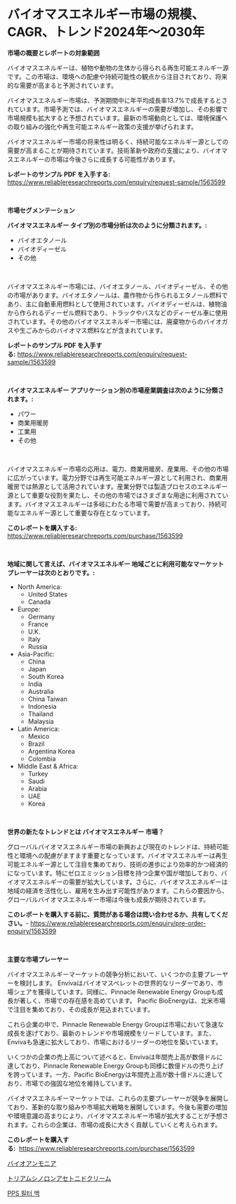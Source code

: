<p><h1>バイオマスエネルギー市場の規模、CAGR、トレンド2024年〜2030年</h1></p><p><strong>市場の概要とレポートの対象範囲</strong></p>
<p><p>バイオマスエネルギーは、植物や動物の生体から得られる再生可能エネルギー源です。この市場は、環境への配慮や持続可能性の観点から注目されており、将来的な需要が高まると予測されています。</p><p>バイオマスエネルギー市場は、予測期間中に年平均成長率13.7%で成長するとされています。市場予測では、バイオマスエネルギーの需要が増加し、その影響で市場規模も拡大すると予想されています。最新の市場動向としては、環境保護への取り組みの強化や再生可能エネルギー政策の支援が挙げられます。</p><p>バイオマスエネルギー市場の将来性は明るく、持続可能なエネルギー源としての需要が高まることが期待されています。技術革新や政府の支援により、バイオマスエネルギーの市場は今後さらに成長する可能性があります。</p></p>
<p><strong>レポートのサンプル PDF を入手する:</strong> <a href="https://www.reliableresearchreports.com/enquiry/request-sample/1563599">https://www.reliableresearchreports.com/enquiry/request-sample/1563599</a></p>
<p>&nbsp;</p>
<p><strong>市場セグメンテーション</strong></p>
<p><strong>バイオマスエネルギー タイプ別の市場分析は次のように分類されます。:</strong></p>
<p><ul><li>バイオエタノール</li><li>バイオディーゼル</li><li>その他</li></ul></p>
<p>&nbsp;</p>
<p><p>バイオマスエネルギー市場には、バイオエタノール、バイオディーゼル、その他の市場があります。バイオエタノールは、農作物から作られるエタノール燃料であり、主に自動車用燃料として使用されています。バイオディーゼルは、植物油から作られるディーゼル燃料であり、トラックやバスなどのディーゼル車に使用されています。その他のバイオマスエネルギー市場には、廃棄物からのバイオガスや生ごみからのバイオマス燃料などが含まれています。</p></p>
<p><strong>レポートのサンプル PDF を入手する:</strong>&nbsp;<a href="https://www.reliableresearchreports.com/enquiry/request-sample/1563599">https://www.reliableresearchreports.com/enquiry/request-sample/1563599</a></p>
<p>&nbsp;</p>
<p><strong> バイオマスエネルギー アプリケーション別の市場産業調査は次のように分類されます。:</strong></p>
<p><ul><li>パワー</li><li>商業用暖房</li><li>工業用</li><li>その他</li></ul></p>
<p>&nbsp;</p>
<p><p>バイオマスエネルギー市場の応用は、電力、商業用暖房、産業用、その他の市場に広がっています。電力分野では再生可能エネルギー源として利用され、商業用暖房では熱源として活用されています。産業分野では製造プロセスのエネルギー源として重要な役割を果たし、その他の市場ではさまざまな用途に利用されています。バイオマスエネルギーは多岐にわたる市場で需要が高まっており、持続可能なエネルギー源として重要な存在となっています。</p></p>
<p><strong>このレポートを購入する:</strong>&nbsp; <a href="https://www.reliableresearchreports.com/purchase/1563599">https://www.reliableresearchreports.com/purchase/1563599</a></p>
<p>&nbsp;</p>
<p><strong>地域に関して言えば、バイオマスエネルギー 地域ごとに利用可能なマーケットプレーヤーは次のとおりです。:</strong></p>
<p><ul>
    <li>
        North America:
        <ul>
            <li>United States</li>
            <li>Canada</li>
        </ul>
    </li>
    <li>
        Europe:
        <ul>
            <li>Germany</li>
            <li>France</li>
            <li>U.K.</li>
            <li>Italy</li>
            <li>Russia</li>
        </ul>
    </li>
    <li>
        Asia-Pacific:
        <ul>
            <li>China</li>
            <li>Japan</li>
            <li>South Korea</li>
            <li>India</li>
            <li>Australia</li>
            <li>China Taiwan</li>
            <li>Indonesia</li>
            <li>Thailand</li>
            <li>Malaysia</li>
        </ul>
    </li>
    <li>
        Latin America:
        <ul>
            <li>Mexico</li>
            <li>Brazil</li>
            <li>Argentina Korea</li>
            <li>Colombia</li>
        </ul>
    </li>
    <li>
        Middle East & Africa:
        <ul>
            <li>Turkey</li>
            <li>Saudi</li>
            <li>Arabia</li>
            <li>UAE</li>
            <li>Korea</li>
        </ul>
    </li>
    </ul></p>
<p>&nbsp;</p>
<p><strong>世界の新たなトレンドとは バイオマスエネルギー 市場？</strong></p>
<p><p>グローバルバイオマスエネルギー市場の新興および現在のトレンドは、持続可能性と環境への配慮がますます重要となっています。バイオマスエネルギーは再生可能エネルギー源として注目を集めており、技術の進歩により効率的かつ経済的になっています。特にゼロエミッション目標を持つ企業や国が増加しており、バイオマスエネルギーの需要が拡大しています。さらに、バイオマスエネルギーは地域の経済を活性化し、雇用を生み出す可能性があります。これらの要因から、グローバルバイオマスエネルギー市場は今後も成長が期待されています。</p></p>
<p><strong>このレポートを購入する前に、質問がある場合は問い合わせるか、共有してください。</strong>- <a href="https://www.reliableresearchreports.com/enquiry/pre-order-enquiry/1563599">https://www.reliableresearchreports.com/enquiry/pre-order-enquiry/1563599</a></p>
<p>&nbsp;</p>
<p><strong>主要な市場プレーヤー</strong></p>
<p><p>バイオマスエネルギーマーケットの競争分析において、いくつかの主要プレーヤーを検討します。 Envivaはバイオマスペレットの世界的なリーダーであり、市場シェアを獲得しています。同様に、Pinnacle Renewable Energy Groupも成長が著しく、市場での存在感を高めています。 Pacific BioEnergyは、北米市場で注目を集めており、その成長が見込まれています。</p><p>これら企業の中で、Pinnacle Renewable Energy Groupは市場において急速な成長を遂げており、最新のトレンドや市場規模をリードしています。また、Envivaも急速に拡大しており、市場におけるリーダーの地位を築いています。</p><p>いくつかの企業の売上高について述べると、Envivaは年間売上高が数億ドルに達しており、Pinnacle Renewable Energy Groupも同様に数億ドルの売り上げを誇っています。一方、Pacific BioEnergyは年間売上高が数十億ドルに達しており、市場での強固な地位を維持しています。</p><p>バイオマスエネルギーマーケットでは、これらの主要プレーヤーが競争を展開しており、革新的な取り組みや市場拡大戦略を展開しています。今後も需要の増加や環境意識の高まりにより、バイオマスエネルギー市場が拡大することが予想されます。これらの企業は、市場の成長に大きく貢献していくと考えられます。</p></p>
<p><strong>このレポートを購入する:</strong>&nbsp;&nbsp;<a href="https://www.reliableresearchreports.com/purchase/1563599">https://www.reliableresearchreports.com/purchase/1563599</a></p>
<p><p><a href="https://medium.com/@annchovey1988/%E7%94%9F%E7%89%A9%E3%82%A2%E3%83%B3%E3%83%A2%E3%83%8B%E3%82%A2%E5%B8%82%E5%A0%B4-%E7%A8%AE%E9%A1%9E-%E7%94%A8%E9%80%94-%E5%9C%B0%E7%90%86%E3%81%AB%E3%82%88%E3%82%8B%E7%B7%8F%E5%90%88%E7%9A%84%E3%81%AA%E8%A9%95%E4%BE%A1-6c7eb6635ec1">バイオアンモニア</a></p><p><a href="https://medium.com/@pollynsatcherayted345/%E3%83%88%E3%83%AA%E3%82%A2%E3%83%A0%E3%82%B7%E3%83%8E%E3%83%AD%E3%83%B3%E9%85%A2%E9%85%B8%E3%82%A2%E3%82%BB%E3%83%88%E3%83%8B%E3%83%89%E3%82%AF%E3%83%AA%E3%83%BC%E3%83%A0%E5%B8%82%E5%A0%B4-%E3%82%BF%E3%82%A4%E3%83%97-%E7%94%A8%E9%80%94-%E5%9C%B0%E7%90%86%E3%81%AB%E3%82%88%E3%82%8B%E5%8C%85%E6%8B%AC%E7%9A%84%E8%A9%95%E4%BE%A1-1c67e4d8a0d6">トリアムシノロンアセトニドクリーム</a></p><p><a href="https://medium.com/@brisamorar2023/pps-%ED%95%84%ED%84%B0-%EB%B0%B1%EC%9D%98-%EC%8B%9C%EC%9E%A5-%EA%B7%9C%EB%AA%A8-%EC%8B%9C%EC%9E%A5-%EC%A0%84%EB%A7%9D-%EB%B0%8F-%EC%8B%9C%EC%9E%A5-%EC%98%88%EC%B8%A1-2024%EB%85%84%EB%B6%80%ED%84%B0-2031%EB%85%84%EA%B9%8C%EC%A7%80-cb08c9a9677d">PPS 필터 백</a></p></p>